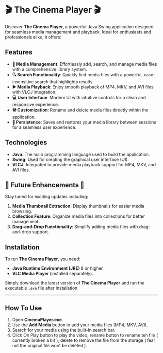 # 🎬 The Cinema Player 🎬

Discover **The Cinema Player**, a powerful Java Swing application designed for seamless media management and playback. Ideal for enthusiasts and professionals alike, it offers:

## Features

- **📁 Media Management**: Effortlessly add, search, and manage media files with a comprehensive library system.
- **🔍 Search Functionality**: Quickly find media files with a powerful, case-insensitive search that highlights results.
- **▶️ Media Playback**: Enjoy smooth playback of MP4, MKV, and AVI files with VLCJ integration.
- **💻 User Interface**: Modern UI with intuitive controls for a clean and responsive experience.
- **🛠️ Customization**: Rename and delete media files directly within the application.
- **🔄 Persistence**: Saves and restores your media library between sessions for a seamless user experience.

## Technologies

- **Java**: The main programming language used to build the application.
- **Swing**: Used for creating the graphical user interface (UI).
- **VLCJ**: Integrated to provide media playback support for MP4, MKV, and AVI files.

## 🚀 Future Enhancements 🚀

Stay tuned for exciting updates including:

1. **Media Thumbnail Extraction**: Display thumbnails for easier media browsing.
2. **Collection Feature**: Organize media files into collections for better management.
3. **Drag-and-Drop Functionality**: Simplify adding media files with drag-and-drop support.

## Installation

To run **The Cinema Player**, you need:

- **Java Runtime Environment (JRE)** 8 or higher.
- **VLC Media Player** (installed separately).

Simply download the latest version of **The Cinema Player** and run the executable `.exe` file after installation.

---

## How To Use

1. Open **CinemaPlayer.exe**.
2. Use the **Add Media** button to add your media files (MP4, MKV, AVI).
4. Search for your media using the built-in search bar.
5. Click On Play button to play the video, rename button to rename teh file ( currently broken a bit ), delete to remove the file from the storage ( fear not the original file wont be deleted ).
